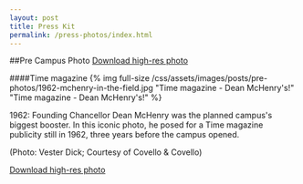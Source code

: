 ```yaml
---
layout: post
title: Press Kit
permalink: /press-photos/index.html
---
```

##Pre Campus Photo
<a href="/css/assets/images/pre-campus.zip" class="btn">Download high-res photo</a>
<div class="clear"></div>


####Time magazine
{% img full-size /css/assets/images/posts/pre-photos/1962-mchenry-in-the-field.jpg "Time magazine - Dean McHenry's!" "Time magazine - Dean McHenry's!" %}

1962: Founding Chancellor Dean McHenry was the planned campus's biggest booster. In this iconic photo, he posed for a Time magazine publicity still in 1962, three years before the campus opened.

(Photo: Vester Dick; Courtesy of Covello & Covello)

<a href="/css/assets/images/pre-campus.zip" class="btn">Download high-res photo</a>
<div class="clear"></div>
